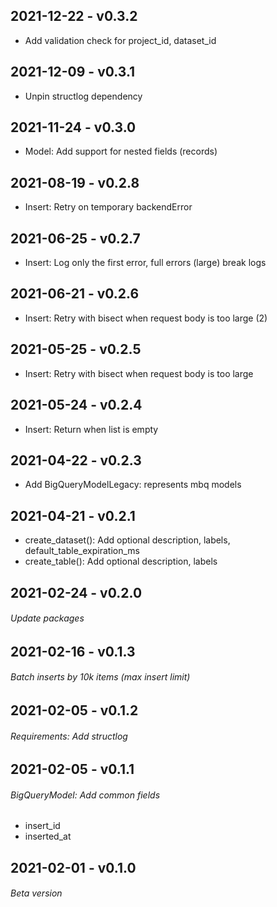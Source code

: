 ## 2021-12-22 - v0.3.2
 - Add validation check for project_id, dataset_id

## 2021-12-09 - v0.3.1
 - Unpin structlog dependency

## 2021-11-24 - v0.3.0
 - Model: Add support for nested fields (records)

## 2021-08-19 - v0.2.8
 - Insert: Retry on temporary backendError

## 2021-06-25 - v0.2.7
 - Insert: Log only the first error, full errors (large) break logs

## 2021-06-21 - v0.2.6
 - Insert: Retry with bisect when request body is too large (2)

## 2021-05-25 - v0.2.5
 - Insert: Retry with bisect when request body is too large

## 2021-05-24 - v0.2.4
 - Insert: Return when list is empty

## 2021-04-22 - v0.2.3
 - Add BigQueryModelLegacy: represents mbq models

## 2021-04-21 - v0.2.1
 - create_dataset(): Add optional description, labels, default_table_expiration_ms
 - create_table(): Add optional description, labels

## 2021-02-24 - v0.2.0
###### Update packages

## 2021-02-16 - v0.1.3
###### Batch inserts by 10k items (max insert limit)

## 2021-02-05 - v0.1.2
###### Requirements: Add structlog

## 2021-02-05 - v0.1.1
###### BigQueryModel: Add common fields

 - insert_id
 - inserted_at

## 2021-02-01 - v0.1.0
###### Beta version
